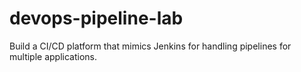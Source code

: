 # devops-pipeline-lab
Build a CI/CD platform that mimics Jenkins for handling pipelines for multiple applications.
